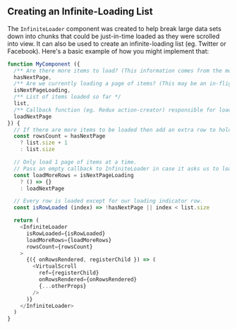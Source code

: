 Creating an Infinite-Loading List
---------------

The `InfiniteLoader` component was created to help break large data sets down into chunks that could be just-in-time loaded as they were scrolled into view.
It can also be used to create an infinite-loading list (eg. Twitter or Facebook).
Here's a basic example of how you might implement that:

```js
function MyComponent ({
  /** Are there more items to load? (This information comes from the most recent API request.) */
  hasNextPage,
  /** Are we currently loading a page of items? (This may be an in-flight flag in your Redux store for example.) */
  isNextPageLoading,
  /** List of items loaded so far */
  list,
  /** Callback function (eg. Redux action-creator) responsible for loading the next page of items */
  loadNextPage
}) {
  // If there are more items to be loaded then add an extra row to hold a loading indicator.
  const rowsCount = hasNextPage
    ? list.size + 1
    : list.size

  // Only load 1 page of items at a time.
  // Pass an empty callback to InfiniteLoader in case it asks us to load more than once.
  const loadMoreRows = isNextPageLoading
    ? () => {}
    : loadNextPage

  // Every row is loaded except for our loading indicator row.
  const isRowLoaded (index) => !hasNextPage || index < list.size

  return (
    <InfiniteLoader
      isRowLoaded={isRowLoaded}
      loadMoreRows={loadMoreRows}
      rowsCount={rowsCount}
    >
      {({ onRowsRendered, registerChild }) => (
        <VirtualScroll
          ref={registerChild}
          onRowsRendered={onRowsRendered}
          {...otherProps}
        />
      )}
    </InfiniteLoader>
  )
}
```
